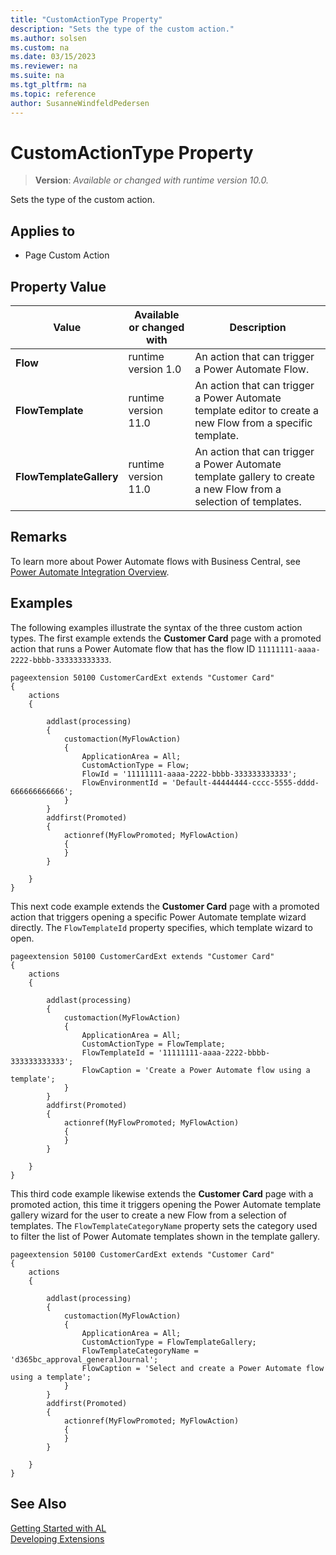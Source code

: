 ```yaml
---
title: "CustomActionType Property"
description: "Sets the type of the custom action."
ms.author: solsen
ms.custom: na
ms.date: 03/15/2023
ms.reviewer: na
ms.suite: na
ms.tgt_pltfrm: na
ms.topic: reference
author: SusanneWindfeldPedersen
---
```

[//]: # (START>DO_NOT_EDIT)
[//]: # (IMPORTANT:Do not edit any of the content between here and the END>DO_NOT_EDIT.)
[//]: # (Any modifications should be made in the .xml files in the ModernDev repo.)
# CustomActionType Property
> **Version**: _Available or changed with runtime version 10.0._

Sets the type of the custom action.

## Applies to
-   Page Custom Action

## Property Value

|Value|Available or changed with|Description|
|-----------|-----------|---------------------------------------|
|**Flow**|runtime version 1.0|An action that can trigger a Power Automate Flow.|
|**FlowTemplate**|runtime version 11.0|An action that can trigger a Power Automate template editor to create a new Flow from a specific template.|
|**FlowTemplateGallery**|runtime version 11.0|An action that can trigger a Power Automate template gallery to create a new Flow from a selection of templates.|

[//]: # (IMPORTANT: END>DO_NOT_EDIT)

## Remarks

To learn more about Power Automate flows with Business Central, see [Power Automate Integration Overview](../../powerplatform/power-automate-overview.md).

## Examples

The following examples illustrate the syntax of the three custom action types. The first example extends the **Customer Card** page with a promoted action that runs a Power Automate flow that has the flow ID `11111111-aaaa-2222-bbbb-333333333333`.

```al
pageextension 50100 CustomerCardExt extends "Customer Card"
{
    actions
    {
        
        addlast(processing)
        {
            customaction(MyFlowAction)
            {
                ApplicationArea = All;
                CustomActionType = Flow;
                FlowId = '11111111-aaaa-2222-bbbb-333333333333';
                FlowEnvironmentId = 'Default-44444444-cccc-5555-dddd-666666666666';
            }
        }
        addfirst(Promoted)
        {
            actionref(MyFlowPromoted; MyFlowAction)
            {
            }
        }

    }
}

```

This next code example extends the **Customer Card** page with a promoted action that triggers opening a specific Power Automate template wizard directly. The `FlowTemplateId` property specifies, which template wizard to open.

```al
pageextension 50100 CustomerCardExt extends "Customer Card"
{
    actions
    {
        
        addlast(processing)
        {
            customaction(MyFlowAction)
            {
                ApplicationArea = All;
                CustomActionType = FlowTemplate;
                FlowTemplateId = '11111111-aaaa-2222-bbbb-333333333333';
                FlowCaption = 'Create a Power Automate flow using a template';
            }
        }
        addfirst(Promoted)
        {
            actionref(MyFlowPromoted; MyFlowAction)
            {
            }
        }

    }
}

```

This third code example likewise extends the **Customer Card** page with a promoted action, this time it triggers opening the Power Automate template gallery wizard for the user to create a new Flow from a selection of templates. The `FlowTemplateCategoryName` property sets the category used to filter the list of Power Automate templates shown in the template gallery.

```al
pageextension 50100 CustomerCardExt extends "Customer Card"
{
    actions
    {
        
        addlast(processing)
        {
            customaction(MyFlowAction)
            {
                ApplicationArea = All;
                CustomActionType = FlowTemplateGallery;
                FlowTemplateCategoryName = 'd365bc_approval_generalJournal';
                FlowCaption = 'Select and create a Power Automate flow using a template';
            }
        }
        addfirst(Promoted)
        {
            actionref(MyFlowPromoted; MyFlowAction)
            {
            }
        }

    }
}

```

## See Also  
[Getting Started with AL](../devenv-get-started.md)  
[Developing Extensions](../devenv-dev-overview.md)  